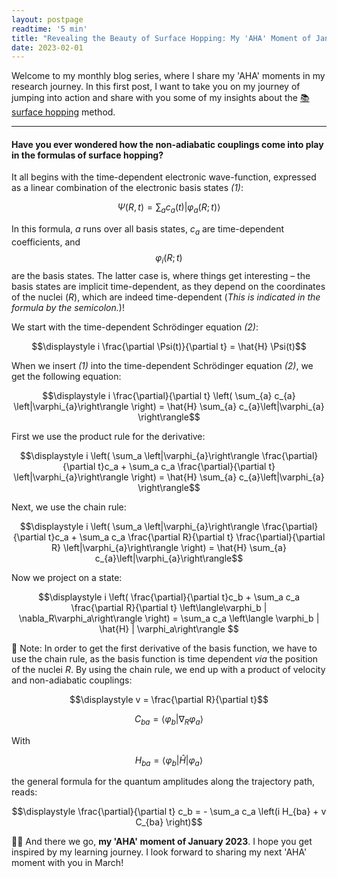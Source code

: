 ```yaml
---
layout: postpage
readtime: '5 min'
title: "Revealing the Beauty of Surface Hopping: My 'AHA' Moment of January 2023"
date: 2023-02-01
---
```


<span class="dropcap"> W</span>elcome to my monthly blog series, where I share my 'AHA' moments in my research journey.
In this first post, I want to take you on my journey of jumping into action and share with you some of my 
insights about the <a href="https://doi.org/10.1063/1.459170"> 📚 surface hopping</a> method.

________________

#### Have you ever wondered how the non-adiabatic couplings come into play in the formulas of surface hopping?

It all begins with the time-dependent electronic wave-function, expressed as a linear combination of the electronic basis states *(1)*:

$$\displaystyle \Psi(R,t) = \sum_{a} c_{a}(t)\left|\varphi_{a}(R;t)\right\rangle$$

In this formula, *a* runs over all basis states, *c<sub>a</sub>* are time-dependent coefficients, and $$\varphi_i(R;t)$$ are the basis states. 
The latter case is, where things get interesting – the basis states are implicit time-dependent, as they depend on the coordinates of the nuclei (*R*), 
which are indeed time-dependent (*This is indicated in the formula by the semicolon.*)! 

We start with the time-dependent Schrödinger equation *(2)*:

$$\displaystyle i \frac{\partial \Psi(t)}{\partial t} = \hat{H} \Psi(t)$$

When we insert *(1)* into the time-dependent Schrödinger equation *(2)*, we get the following equation:

$$\displaystyle i \frac{\partial}{\partial t} \left( \sum_{a} c_{a} \left|\varphi_{a}\right\rangle \right) = \hat{H} \sum_{a} c_{a}\left|\varphi_{a} \right\rangle$$

First we use the product rule for the derivative:

$$\displaystyle i \left( \sum_a \left|\varphi_{a}\right\rangle \frac{\partial}{\partial t}c_a + \sum_a c_a \frac{\partial}{\partial t} \left|\varphi_{a}\right\rangle \right) = \hat{H} \sum_{a} c_{a}\left|\varphi_{a} \right\rangle$$

Next, we use the chain rule:

$$\displaystyle i \left( \sum_a \left|\varphi_{a}\right\rangle \frac{\partial}{\partial t}c_a + \sum_a c_a \frac{\partial R}{\partial t} \frac{\partial}{\partial R} \left|\varphi_{a}\right\rangle \right) = \hat{H} \sum_{a} c_{a}\left|\varphi_{a}\right\rangle$$

Now we project on a state:

$$\displaystyle i \left( \frac{\partial}{\partial t}c_b + \sum_a c_a \frac{\partial R}{\partial t} \left\langle\varphi_b | \nabla_R\varphi_a\right\rangle \right) = \sum_a c_a \left\langle \varphi_b | \hat{H} | \varphi_a\right\rangle $$

🔖 Note: In order to get the first derivative of the basis function, we have to use the chain rule, as the basis function is time dependent *via* the position of the nuclei *R*. By using the chain rule, we end up with a product of velocity and non-adiabatic couplings:

$$\displaystyle v = \frac{\partial R}{\partial t}$$

$$\displaystyle C_{ba} = \left\langle\varphi_b | \nabla_R\varphi_a\right\rangle$$

With

$$\displaystyle H_{ba} = \left\langle \varphi_b | \hat{H} | \varphi_a\right\rangle$$

the general formula for the quantum amplitudes along the trajectory path, reads:

$$\displaystyle \frac{\partial}{\partial t} c_b = - \sum_a c_a \left(i H_{ba} + v C_{ba} \right)$$


👩‍🔬 And there we go, **my 'AHA' moment of January 2023**. I hope you get inspired by my learning journey. 
I look forward to sharing my next 'AHA' moment with you in March!
